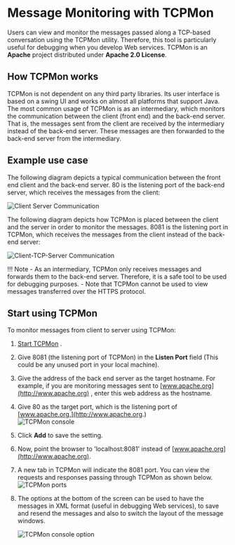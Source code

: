 # Message Monitoring with TCPMon

Users can view and monitor the messages passed along a TCP-based conversation using the TCPMon utility. Therefore, this tool is particularly useful for debugging when you develop Web services. TCPMon is an **Apache** project distributed under **Apache 2.0 License**.

## How TCPMon works

TCPMon is not dependent on any third party libraries. Its user interface is based on a swing UI and works on almost all platforms that support Java. The most common usage of TCPMon is as an intermediary, which monitors the communication between the client (front end) and the back-end server. That is, the messages sent from the client are received by the intermediary instead of the back-end server. These messages are then forwarded to the back-end server from the intermediary.

## Example use case

The following diagram depicts a typical communication between the front
end client and the back-end server. 80 is the listening port of the back-end server, which receives the messages from the client:  
  
![Client Server Communication]({{base_path}}/assets/img/tcp/client-server-communication.png)

The following diagram depicts how TCPMon is placed between the client
and the server in order to monitor the messages. 8081 is the listening
port in TCPMon, which receives the messages from the client instead of
the back-end server:

![Client-TCP-Server Communication]({{base_path}}/assets/img/tcp/client-tcp-server-communication.png)

!!! Note
    -   As an intermediary, TCPMon only receives messages and forwards them to the back-end server. Therefore, it is a safe tool to be used for debugging purposes.
    -   Note that TCPMon cannot be used to view messages transferred over the HTTPS protocol.

## Start using TCPMon

To monitor messages from client to server using TCPMon:

1.  [Start TCPMon](../tcp/starting_tcp_mon.md) .
2.  Give 8081 (the listening port of TCPMon) in the **Listen Port**
    field (This could be any unused port in your local machine).
3.  Give the address of the back end server as the target hostname. For
    example, if you are monitoring messages sent to
    [www.apache.org](http://www.apache.org) , enter this web address as
    the hostname.
4.  Give 80 as the target port, which is the listening port of
    [www.apache.org.](http://www.apache.org.)  
    ![TCPMon console]({{base_path}}/assets/img/tcp/tcpmon-admin-console.png)
5.  Click **Add** to save the setting.
6.  Now, point the browser to 'localhost:8081' instead of [www.apache.org](http://www.apache.org).
7.  A new tab in TCPMon will indicate the 8081 port. You can view the
    requests and responses passing through TCPMon as shown below.  
    ![TCPMon ports]({{base_path}}/assets/img/tcp/tcpmon-port8081-console.png)
8.  The options at the bottom of the screen can be used to have the
    messages in XML format (useful in debugging Web services), to save
    and resend the messages and also to switch the layout of the message
    windows.

    ![TCPMon console option]({{base_path}}/assets/img/tcp/tcp-console-options.png)
